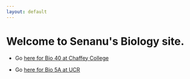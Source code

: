 ```yaml
---
layout: default
---
```


# Welcome to Senanu's Biology site.

* Go [here for Bio 40 at Chaffey College](docs/bio40.html)

* Go [here for Bio 5A at UCR](docs/bio5a.html)
